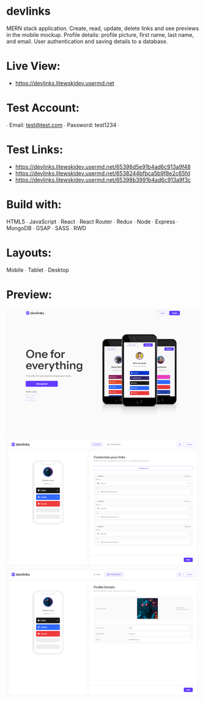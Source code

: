 # devlinks
MERN stack application. Create, read, update, delete links and see previews in the mobile mockup.
Profile details: profile picture, first name, last name, and email.
User authentication and saving details to a database.

# Live View:
- https://devlinks.litewskidev.usermd.net

# Test Account:
∙ Email: test@test.com ∙ Password: test1234 ∙

# Test Links:
- https://devlinks.litewskidev.usermd.net/65398d5e91b4ad6c913a9f48
- https://devlinks.litewskidev.usermd.net/6538244bfbca5b9f8e2c65fd
- https://devlinks.litewskidev.usermd.net/65398b3991b4ad6c913a9f3c

# Build with:
HTML5 ∙ JavaScript ∙ React ∙ React Router ∙ Redux ∙ Node ∙ Express ∙ MongoDB ∙ GSAP ∙ SASS ∙ RWD

# Layouts:
Mobile ∙ Tablet ∙ Desktop

# Preview:
![devlinks1](devlinks1.png)
![devlinks2](devlinks2.png)
![devlinks3](devlinks3.png)
